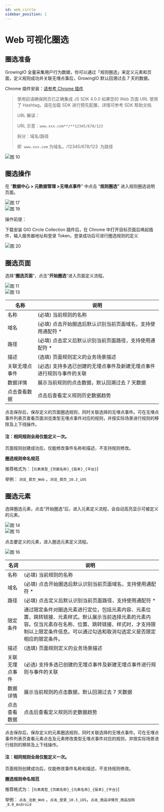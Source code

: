 ```yaml
---
id: web_circle
sidebar_position: 1
---
```


# Web 可视化圈选

## 圈选准备

GrowingIO 全量采集用户行为数据，你可以通过「规则圈选」来定义元素和页面，定义规则成功并关联无埋点事后，GrowingIO 默认回溯过去 7 天的数据。

Chrome 插件安装：[请参考 Chrome 插件](./auto-track-web-chrome-plugin)​

> 使用前请确保网页已正确集成 JS SDK 4.0.0
> 如果您的 Web 页面 URL 使用了 Hashtag，请在加载 SDK 进行预先配置，详情可参考 SDK 帮助文档
>
> URL 解读：
>
> URL 示意：`www.xxx.com**/**12345/678/123`
>
> 拆分：域名/路径
>
> 即  `www.xxx.com` 为域名，/12345/678/123  为路径

![图 10](/img/pic_pageview_circle_web-data-definition.png)

## 圈选操作

在 ”**数据中心 \> 元数据管理 \>无埋点事件**” 中点击 “**规则圈选”** 进入规则圈选说明页面。

![图 17](/img/pic_rule_circle_web-data-definition.png)  
![图 19](/img/pic_rulecircle_web-data-definition.png)

操作前提：

下载安装 GIO Circle Collection 插件后，在 Chrome 中打开目标页面后唤起插件，输入服务器地址和登录 Token，登录成功后可进行圈选规则的定义

![图 20](/img/pic_circle_login_web-data-definition.png)

## 圈选页面

选择“**圈选页面**“，点击“**开始圈选**“进入页面定义流程。

![图 11](/img/pic_start_circle_web-data-definition.png)  
![图 13](/img/pic_page_circle-detail_web-data-definition.png)

| 名称           | 说明                                                                  |
| -------------- | --------------------------------------------------------------------- |
| 名称           | (必填) 当前规则的名称                                                 |
| 域名           | (必填) 点击开始圈选后默认识别当前页面域名，支持使用通配符 \*          |
| 路径           | (必填) 点击定义后默认识别当前页面路径，支持使用通配符 \*              |
| 描述           | (选填) 页面规则定义的业务场景描述                                     |
| 关联无埋点事件 | (必选) 支持多选已创建的无埋点事件及新建无埋点事件进行规则与事件的关联 |
| 数据详情       | 展示当前规则的点击数据，默认回溯过去 7 天数据                         |
| 点击查看数据   | 点击后查看定义规则历史数据趋势                                        |

点击保存后，保存定义的页面圈选规则，同时关联选择的无埋点事件。可在无埋点事件列表页查看页面浏览类型无埋点事件对应的规则，并按实际场景进行规则的移除及上下线操作。

#### 注：相同规则全局仅能定义一次。

页面规则创建成功后，仅能修改事件名称和描述，不支持规则修改。

**圈选规则命名规范**

推荐格式为： [`元素类型_{页面名称}_{版本}_{平台}`]

举例： `浏览_首页_Web` ，`浏览_首页_10.3_iOS`

## 圈选元素

选择圈选元素，点击“开始圈选“后，进入元素定义流程，会自动高亮显示可被定义的元素。

![图 14](/img/pic_element_start_circle_web-data-definition.png)  
![图 15](/img/pic_page_element_highlight_web-data-definition.png)

点击要定义的元素，进入圈选元素定义流程。

![图 16](/img/pic_element_circle_detail_web-data-definition.png)

| 名词           | 说明                                                                                                                                                                                                                                 |
| -------------- | ------------------------------------------------------------------------------------------------------------------------------------------------------------------------------------------------------------------------------------ |
| 名称           | (必填) 当前规则的名称                                                                                                                                                                                                                |
| 域名           | (必填) 点击开始圈选后默认识别当前页面域名，支持使用通配符 \*                                                                                                                                                                         |
| 路径           | (必填) 点击定义后默认识别当前页面路径，支持使用通配符 \*                                                                                                                                                                             |
| 限定条件       | 通过限定条件对圈选元素进行定位，包括元素内容、元素位置，跳转链接、元素样式。默认展示当前选择元素的元素内容。仅当元素存在名称、位置、跳转链接、样式时，才支持限制以上限定条件信息。可以通过勾选和取消勾选定义是否限定相应的限定条件。 |
| 描述           | (选填) 页面规则定义的业务场景描述                                                                                                                                                                                                    |
| 关联无埋点事件 | (必选) 支持多选已创建的无埋点事件及新建无埋点事件进行规则与事件的关联                                                                                                                                                                |
| 数据详情       | 展示当前规则的点击数据，默认回溯过去 7 天数据                                                                                                                                                                                        |
| 点击查看数据   | 点击后查看定义规则历史数据趋势                                                                                                                                                                                                       |

点击保存后，保存定义的元素圈选规则，同时关联选择的无埋点事件。可在无埋点事件列表页查看元素点击及元素修改类型无埋点事件对应的规则，并按实际场景进行规则的移除及上下线操作。

#### 注：相同规则全局仅能定义一次。

页面规则创建成功后，仅能修改事件名称和描述，不支持规则修改。

**圈选规则命名规范**

推荐格式为： [`元素类型_{页面名称}_{元素名称}_{版本}_{平台}`]

举例： `点击_注册_Web` ，`点击_登录_10.3_iOS`，`点击_商品详情页_商品加购_8.0_Android`

